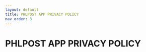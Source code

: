 ```yaml
---
layout: default
title: PHLPOST APP PRIVACY POLICY
nav_order: 3
---
```


# **PHLPOST APP PRIVACY POLICY**